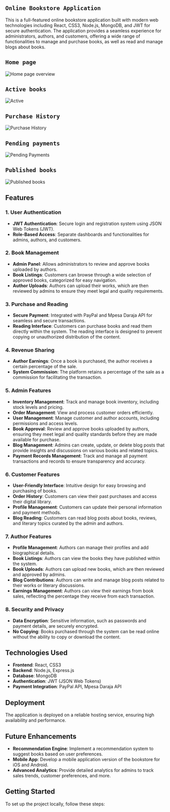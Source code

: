 ## `Online Bookstore Application` ##

This is a full-featured online bookstore application built with modern web technologies including React, CSS3, Node.js, MongoDB, and JWT for secure authentication. The application provides a seamless experience for administrators, authors, and customers, offering a wide range of functionalities to manage and purchase books, as well as read and manage blogs about books.

## `Home page` ##
![Home page overview](./frontend/src/assets/screenshots/bookstore1.png) 
## `Active books` ##
![Active](./frontend/src/assets/screenshots/screen2.png) 
## `Purchase History` ##
![Purchase History](./frontend/src/assets/screenshots/screen3.png) 
## `Pending payments` ##
![Pending Payments](./frontend/src/assets/screenshots/screen4.png) 
## `Published books` ##
![Published books](./frontend/src/assets/screenshots/screen5.png) 


## Features

### 1. User Authentication
- **JWT Authentication**: Secure login and registration system using JSON Web Tokens (JWT).
- **Role-Based Access**: Separate dashboards and functionalities for admins, authors, and customers.

### 2. Book Management
- **Admin Panel**: Allows administrators to review and approve books uploaded by authors.
- **Book Listings**: Customers can browse through a wide selection of approved books, categorized for easy navigation.
- **Author Uploads**: Authors can upload their works, which are then reviewed by admins to ensure they meet legal and quality requirements.

### 3. Purchase and Reading
- **Secure Payment**: Integrated with PayPal and Mpesa Daraja API for seamless and secure transactions.
- **Reading Interface**: Customers can purchase books and read them directly within the system. The reading interface is designed to prevent copying or unauthorized distribution of the content.

### 4. Revenue Sharing
- **Author Earnings**: Once a book is purchased, the author receives a certain percentage of the sale.
- **System Commission**: The platform retains a percentage of the sale as a commission for facilitating the transaction.

### 5. Admin Features
- **Inventory Management**: Track and manage book inventory, including stock levels and pricing.
- **Order Management**: View and process customer orders efficiently.
- **User Management**: Manage customer and author accounts, including permissions and access levels.
- **Book Approval**: Review and approve books uploaded by authors, ensuring they meet legal and quality standards before they are made available for purchase.
- **Blog Management**: Admins can create, update, or delete blog posts that provide insights and discussions on various books and related topics.
- **Payment Records Management**: Track and manage all payment transactions and records to ensure transparency and accuracy.

### 6. Customer Features
- **User-Friendly Interface**: Intuitive design for easy browsing and purchasing of books.
- **Order History**: Customers can view their past purchases and access their digital library.
- **Profile Management**: Customers can update their personal information and payment methods.
- **Blog Reading**: Customers can read blog posts about books, reviews, and literary topics curated by the admin and authors.

### 7. Author Features
- **Profile Management**: Authors can manage their profiles and add biographical details.
- **Book Listings**: Authors can view the books they have published within the system.
- **Book Uploads**: Authors can upload new books, which are then reviewed and approved by admins.
- **Blog Contributions**: Authors can write and manage blog posts related to their works or literary discussions.
- **Earnings Management**: Authors can view their earnings from book sales, reflecting the percentage they receive from each transaction.

### 8. Security and Privacy
- **Data Encryption**: Sensitive information, such as passwords and payment details, are securely encrypted.
- **No Copying**: Books purchased through the system can be read online without the ability to copy or download the content.

## Technologies Used

- **Frontend**: React, CSS3
- **Backend**: Node.js, Express.js
- **Database**: MongoDB
- **Authentication**: JWT (JSON Web Tokens)
- **Payment Integration**: PayPal API, Mpesa Daraja API

## Deployment

The application is deployed on a reliable hosting service, ensuring high availability and performance.

## Future Enhancements

- **Recommendation Engine**: Implement a recommendation system to suggest books based on user preferences.
- **Mobile App**: Develop a mobile application version of the bookstore for iOS and Android.
- **Advanced Analytics**: Provide detailed analytics for admins to track sales trends, customer preferences, and more.

## Getting Started

To set up the project locally, follow these steps:
